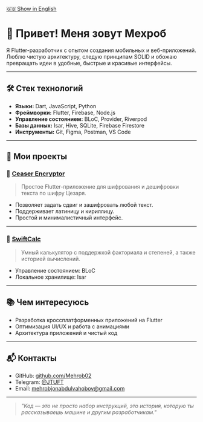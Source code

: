 [🇬🇧 Show in English](README.en.md)

# 👋 Привет! Меня зовут Мехроб

Я Flutter-разработчик с опытом создания мобильных и веб-приложений. Люблю чистую архитектуру, следую принципам SOLID и обожаю превращать идеи в удобные, быстрые и красивые интерфейсы.

---

## 🛠️ Стек технологий

- **Языки:** Dart, JavaScript, Python
- **Фреймворки:** Flutter, Firebase, Node.js
- **Управление состоянием:** BLoC, Provider, Riverpod
- **Базы данных:** Isar, Hive, SQLite, Firebase Firestore
- **Инструменты:** Git, Figma, Postman, VS Code

---

## 📱 Мои проекты

### 🔐 [Ceaser Encryptor](https://github.com/Mehrob02/ceaser-encryptor)
> Простое Flutter-приложение для шифрования и дешифровки текста по шифру Цезаря.

- Позволяет задать сдвиг и зашифровать любой текст.
- Поддерживает латиницу и кириллицу.
- Простой и минималистичный интерфейс.

---

### 🧮 [SwiftCalc](https://github.com/Mehrob02/FlutterCalculatorWithIsar)
> Умный калькулятор с поддержкой факториала и степеней, а также историей вычислений.

- Управление состоянием: BLoC
- Локальное хранилище: Isar

---

## 📚 Чем интересуюсь

- Разработка кроссплатформенных приложений на Flutter
- Оптимизация UI/UX и работа с анимациями
- Архитектура приложений и чистый код

---

## 📬 Контакты

- GitHub: [github.com/Mehrob02](https://github.com/Mehrob02)
- Telegram: [@JTUFT](https://t.me/JTUFT)
- Email: mehrobjonabdulvahobov@gmail.com

---

> _"Код — это не просто набор инструкций, это история, которую ты рассказываешь машине и другим разработчикам."_
